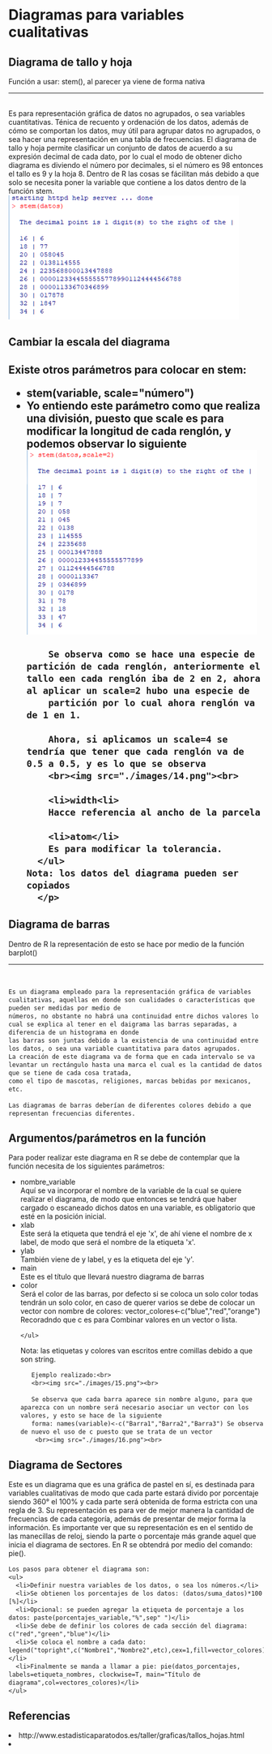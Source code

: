 <h1>Diagramas para variables cualitativas</h1>
<h2>Diagrama de tallo y hoja</h2>
<p>
  Función a usar: stem(), al parecer ya viene de forma nativa<hr><br>
  Es para representación gráfica de datos no agrupados, o sea variables cuantitativas.
  Ténica de recuento y ordenación de los datos, además de cómo se comportan los datos, muy útil para agrupar datos no agrupados, o sea hacer una representación en una tabla 
  de frecuencias.
  El diagrama de tallo y hoja permite clasificar un conjunto de datos de acuerdo a su expresión decimal de cada dato, por lo cual el modo de obtener dicho diagrama es diviendo el 
  número por decimales, si el número es 98 entonces el tallo es 9 y la hoja 8. Dentro de R las cosas se fácilitan más debido a que solo se necesita poner la variable que 
  contiene a los datos dentro de la función stem.
  <br><img src="./images/12.png"><br>
  
</p>

<div>
  <h2>Cambiar la escala del diagrama<h2>
    <p>
      Existe otros parámetros para colocar en stem:
      <ul>
        <li>stem(variable, scale="número")<li>
        Yo entiendo este parámetro como que realiza una división, puesto que scale es para modificar la longitud de cada renglón, y podemos observar lo siguiente
        <br><img src="./images/13.png"><br>
        
        Se observa como se hace una especie de partición de cada renglón, anteriormente el tallo een cada renglón iba de 2 en 2, ahora al aplicar un scale=2 hubo una especie de 
        partición por lo cual ahora renglón va de 1 en 1.
        
        Ahora, si aplicamos un scale=4 se tendría que tener que cada renglón va de 0.5 a 0.5, y es lo que se observa
        <br><img src="./images/14.png"><br>
        
        <li>width<li>
        Hacce referencia al ancho de la parcela
        
        <li>atom</li>
        Es para modificar la tolerancia.
      </ul>
    Nota: los datos del diagrama pueden ser copiados
      </p>
</div>

<div>
  <h2>Diagrama de barras</h2>
  <p>
    Dentro de R la representación de esto se hace por medio de la función barplot()<hr><br>
    
    Es un diagrama empleado para la representación gráfica de variables cualitativas, aquellas en donde son cualidades o características que pueden ser medidas por medio de 
    números, no obstante no habrá una continuidad entre dichos valores lo cual se explica al tener en el daigrama las barras separadas, a diferencia de un histograma en donde
    las barras son juntas debido a la existencia de una continuidad entre los datos, o sea una variable cuantitativa para datos agrupados.
    La creación de este diagrama va de forma que en cada intervalo se va levantar un rectángulo hasta una marca el cual es la cantidad de datos que se tiene de cada cosa tratada,
    como el tipo de mascotas, religiones, marcas bebidas por mexicanos, etc.
    
    Las diagramas de barras deberían de diferentes colores debido a que representan frecuencias diferentes.
  </p>
  <h2>Argumentos/parámetros en la función</h2>
   <p>
     Para poder realizar este diagrama en R se debe de contemplar que la función necesita de los siguientes parámetros:
     <ul>
       <li>nombre_variable</li>
       Aquí se va incorporar el nombre de la variable de la cual se quiere realizar el diagrama, de modo que entonces se tendrá que haber cargado o 
       escaneado dichos datos en una variable, es obligatorio que esté en la posición inicial.
       <li>xlab</li> 
       Este será la etiqueta que tendrá el eje 'x', de ahí viene el nombre de x label, de modo que será el nombre de la etiqueta 'x'.
       <li>ylab</li>
       También viene de y label, y es la etiqueta del eje 'y'.
       <li>main</li>
       Este es el título que llevará nuestro diagrama de barras
       <li>color</li>
       Será el color de las barras, por defecto si se coloca un solo color todas tendrán un solo color, en caso de querer varios se debe de colocar un vector con nombre de 
       colores: vector_colores<-c("blue","red","orange")
       Recoradndo que c es para Combinar valores en un vector o lista.
         
    </ul>
  Nota: las etiquetas y colores van escritos entre comillas debido a que son string. 
       
       Ejemplo realizado:<br>
       <br><img src="./images/15.png"><br>
       
       Se observa que cada barra aparece sin nombre alguno, para que aparezca con un nombre será necesario asociar un vector con los valores, y esto se hace de la siguiente 
       forma: names(variable)<-c("Barra1","Barra2","Barra3") Se observa de nuevo el uso de c puesto que se trata de un vector
        <br><img src="./images/16.png"><br>
  </p>
</div>

<div>
  <h2>Diagrama de Sectores</h2>
  <p>
    Este es un diagrama que es una gráfica de pastel en sí, es destinada para variables cualitativas de modo que cada parte estará divido por porcentaje siendo 360° el 100%
    y cada parte será obtenida de forma estricta con una regla de 3. Su representación es para ver de mejor manera la cantidad de frecuencias de cada categoría, además de presentar de mejor forma la información. Es importante ver que su representación es en el sentido de las manecillas de reloj, siendo la parte o porcentaje más grande aquel
    que inicia el diagrama de sectores.
    En R se obtendrá por medio del comando: pie().
    
    Los pasos para obtener el diagrama son:
    <ul>
      <li>Definir nuestra variables de los datos, o sea los números.</li>
      <li>Se obtienen los porcentajes de los datos: (datos/suma_datos)*100 [%]</li>
      <li>Opcional: se pueden agregar la etiqueta de porcentaje a los datos: paste(porcentajes_variable,"%",sep" ")</li>
      <li>Se debe de definir los colores de cada sección del diagrama: c("red","green","blue")</li>
      <li>Se coloca el nombre a cada dato: legend("topright",c("Nombre1","Nombre2",etc),cex=1,fill=vector_colores)</li>
      <li>Finalmente se manda a llamar a pie: pie(datos_porcentajes, labels=etiqueta_nombres, clockwise=T, main="Título de diagrama",col=vectores_colores)</li>
    </ul>
  </p>
</div>


<h2>Referencias</h2
  <ul>
    <li>http://www.estadisticaparatodos.es/taller/graficas/tallos_hojas.html<li>
  </ul>
